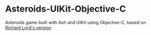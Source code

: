 # Asteroids-UIKit-Objective-C
Asteroids game built with Ash and UIKit using Objective-C, based on [Richard Lord's version](https://github.com/richardlord/Asteroids)
